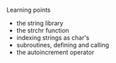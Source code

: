 Learning points

- the string library
- the strchr function
- indexing strings as char's 
- subroutines, defining and calling
- the autoincrement operator

